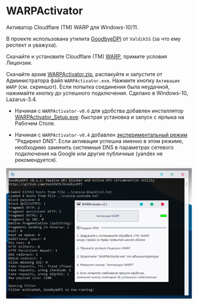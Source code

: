 # WARPActivator
Активатор Cloudflare (TM) WARP для Windows-10/11.

В проекте использована утилита [GoodbyeDPI](https://github.com/ValdikSS/GoodbyeDPI) от `ValdikSS` (за что ему респект и уважуха).

Скачайте и установите Cloudflare (TM) [WARP](https://1111-releases.cloudflareclient.com/win/latest), примите условия Лицензии.

Скачайте архив [WARPActivator.zip](https://github.com/AKotov-dev/WARPActivator/raw/main/WARPActivator.zip), распакуйте и запустите от Администратора файл `WARPActivator.exe`. Нажмите кнопку `Активация WARP` (см. скриншот). Если попытка соединения была неудачной, нажимайте кнопку до успешного подключения. Сделано в Windows-10, Lazarus-3.4.

* Начиная с `WARPActivator-v0.6` для удобства добавлен инсталлятор [WARPActivator_Setup.exe](https://github.com/AKotov-dev/WARPActivator/raw/main/WARPActivator_Setup.exe): быстрая установка и запуск с ярлыка на Рабочем Столе.
  
* Начиная с `WARPActivator-v0.4` добавлен [экспериментальный режим](https://github.com/ValdikSS/GoodbyeDPI) "Редирект DNS". Если активация успешна именно в этом режиме, необходимо заменить системные DNS в параметрах сетевого подключения на Google или другие публичные (yandex не рекомендуется).

![](https://github.com/AKotov-dev/WARPActivator/blob/main/ScreenShot-v0.5.png)
